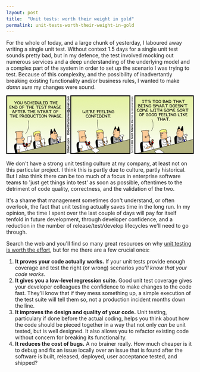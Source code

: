 ```yaml
---
layout: post
title:  "Unit tests: worth their weight in gold"
permalink: unit-tests-worth-their-weight-in-gold
---
```


For the whole of today, and a large chunk of yesterday, I laboured away writing a single unit test. Without context 1.5 days for a single unit test sounds pretty bad, but in my defence, the test involved mocking out numerous services and a deep understanding of the underlying model and a complex part of the system in order to set up the scenario I was trying to test. Because of this complexity, and the possibility of inadvertantly breaking existing functionality and/or business rules, I wanted to make *damn sure* my changes were sound.

![Test confidence](/assets/img/2014-09-02-unit-testing.gif)

We don't have a strong unit testing culture at my company, at least not on this particular project. I think this is partly due to culture, partly historical. But I also think there can be too much of a focus in enterprise software teams to 'just get things into test' as soon as possible, oftentimes to the detriment of code quality,  correctness, and the validation of the two.

It's a shame that management sometimes don't understand, or often overlook, the fact that unit testing actually saves time in the long run. In my opinion, the time I spent over the last couple of days will pay for itself tenfold in future development, through developer confidence, and a reduction in the number of release/test/develop lifecycles we'll need to go through.

Search the web and you'll find so many great resources on  why [unit testing is worth the effort](http://stackoverflow.com/a/67500), but for me there are a few crucial ones:

1. **It proves your code actually works.** If your unit tests provide enough coverage and test the right (or wrong) scenarios *you'll know that your code works*.
2. **It gives you a low-level regression suite.** Good unit test coverage gives your developer colleagues the confidence to make changes to the code fast. They'll know that if they mess something up, a simple execution of the test suite will tell them so, not a production incident months down the line.
3. **It improves the design and quality of your code.** Unit testing, particulary if done before the actual coding, helps you think about how the code should be pieced together in a way that not only *can* be unit tested, but is well designed. It also allows you to refactor existing code without concern for breaking its functionality.
4. **It reduces the cost of bugs.** A no brainer really. How much cheaper is it to debug and fix an issue locally over an issue that is found after the software is built, released, deployed, user acceptance tested, and shipped?
